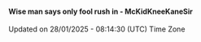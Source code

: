 #### Wise man says only fool rush in - McKidKneeKaneSir
Updated on 28/01/2025 - 08:14:30 (UTC) Time Zone
